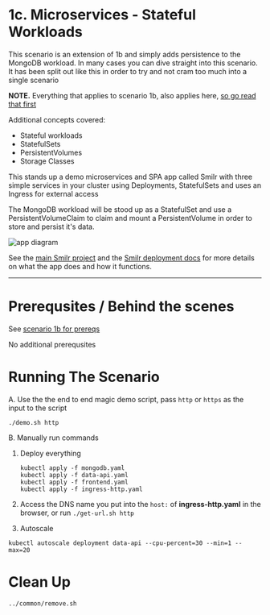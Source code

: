 # 1c. Microservices - Stateful Workloads

This scenario is an extension of 1b and simply adds persistence to the MongoDB workload. In many cases you can dive straight into this scenario.  
It has been split out like this in order to try and not cram too much into a single scenario

**NOTE.** Everything that applies to scenario 1b, also applies here, [so go read that first](../1b-ingress/)

Additional concepts covered:
- Stateful workloads
- StatefulSets
- PersistentVolumes
- Storage Classes

This stands up a demo microservices and SPA app called Smilr with three simple services in your cluster using Deployments, StatefulSets and uses an Ingress for external access

The MongoDB workload will be stood up as a StatefulSet and use a PersistentVolumeClaim to claim and mount a PersistentVolume in order to store and persist it's data.

![app diagram](https://smilr.benco.io/etc/kube-scenario-b.png)

See the [main Smilr project](https://smilr.benco.io) and the [Smilr deployment docs](https://smilr.benco.io/kubernetes/#scenario-b---advanced) for more details on what the app does and how it functions.

---

# Prerequsites / Behind the scenes
See [scenario 1b for prereqs](../1b-ingress/)

No additional prerequsites 

# Running The Scenario
A. Use the the end to end magic demo script, pass `http` or `https` as the input to the script
```
./demo.sh http
```

B. Manually run commands

1. Deploy everything
    ```
    kubectl apply -f mongodb.yaml
    kubectl apply -f data-api.yaml
    kubectl apply -f frontend.yaml
    kubectl apply -f ingress-http.yaml
    ```

2. Access the DNS name you put into the `host:` of **ingress-http.yaml** in the browser, or run `./get-url.sh http`

3. Autoscale

```
kubectl autoscale deployment data-api --cpu-percent=30 --min=1 --max=20
```

# Clean Up
```
../common/remove.sh
```
